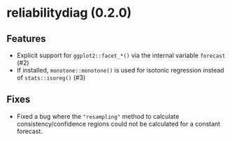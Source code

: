# reliabilitydiag (0.2.0)

## Features

* Explicit support for `ggplot2::facet_*()` via the internal variable `forecast` (#2)
* If installed, `monotone::monotone()` is used for isotonic regression instead of `stats::isoreg()` (#3)

## Fixes

* Fixed a bug where the `"resampling"` method to calculate consistency/confidence regions could not be calculated for a constant forecast.

